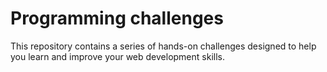 # Programming challenges

This repository contains a series of hands-on challenges designed to help you learn and improve your web development skills. 